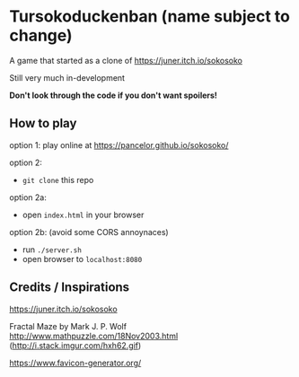 # Tursokoduckenban (name subject to change)

A game that started as a clone of https://juner.itch.io/sokosoko

Still very much in-development

**Don't look through the code if you don't want spoilers!**

## How to play

option 1: play online at https://pancelor.github.io/sokosoko/

option 2:
* `git clone` this repo

option 2a:
* open `index.html` in your browser

option 2b: (avoid some CORS annoynaces)
* run `./server.sh`
* open browser to `localhost:8080`

## Credits / Inspirations

https://juner.itch.io/sokosoko

Fractal Maze by Mark J. P. Wolf http://www.mathpuzzle.com/18Nov2003.html
(http://i.stack.imgur.com/hxh62.gif)

https://www.favicon-generator.org/
